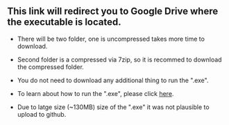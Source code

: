 ## This link will redirect you to Google Drive where the executable is located.
  
  - There will be two folder, one is uncompressed takes more time to download.
  
  - Second folder is a compressed via 7zip, so it is recommed to download the compressed folder.

  - You do not need to download any additional thing to run the ".exe".

  - To learn about how to run the ".exe", please click [here](https://github.com/ArdaCet/International_Space_Station/blob/main/Executable/Download_Instructions.md).
  
* Due to latge size (~130MB) size of the ".exe" it was not plausible to upload to github.

